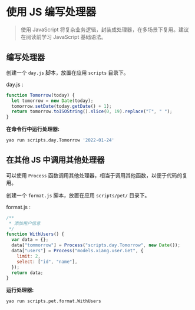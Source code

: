 # 使用 JS 编写处理器

<blockquote>
  使用 JavaScript 将复杂业务逻辑，封装成处理器，在多场景下复用。建议在阅读前学习
  JavaScript 基础语法。
</blockquote>

## 编写处理器

创建一个 `day.js` 脚本，放置在应用 `scripts` 目录下。

day.js :

```javascript
function Tomorrow(today) {
  let tomorrow = new Date(today);
  tomorrow.setDate(today.getDate() + 1);
  return tomorrow.toISOString().slice(0, 19).replace("T", " ");
}
```

**在命令行中运行处理器:**

```bash
yao run scripts.day.Tomorrow '2022-01-24'
```

## 在其他 JS 中调用其他处理器

可以使用 `Process` 函数调用其他处理器，相当于调用其他函数，以便于代码的复用。

创建一个 `format.js` 脚本，放置在应用 `scripts/pet/` 目录下。

format.js :

```javascript
/**
 * 添加用户信息
 */
function WithUsers() {
  var data = {};
  data["tommorrow"] = Process("scripts.day.Tomorrow", new Date());
  data["users"] = Process("models.xiang.user.Get", {
    limit: 2,
    select: ["id", "name"],
  });
  return data;
}
```

**运行处理器:**

```bash
yao run scripts.pet.format.WithUsers
```

<Div style={{ display: "flex", justifyContent: "space-between" }}>
  <Link
    type="prev"
    title="复杂数据查询"
    link="c.高级特性/c.复杂数据查询"
  ></Link>
  <Link
    type="next"
    title="表格数据预处理"
    link="c.高级特性/e.表格数据预处理"
  ></Link>
</Div>
